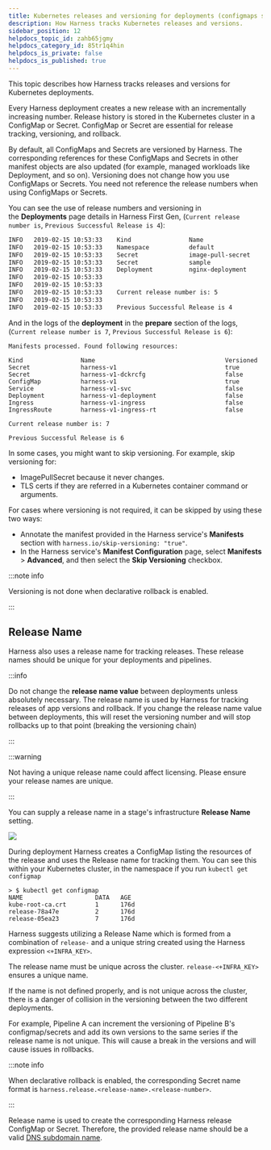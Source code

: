 ```yaml
---
title: Kubernetes releases and versioning for deployments (configmaps secrets)
description: How Harness tracks Kubernetes releases and versions.
sidebar_position: 12
helpdocs_topic_id: zahb65jgmy
helpdocs_category_id: 85tr1q4hin
helpdocs_is_private: false
helpdocs_is_published: true
---
```


This topic describes how Harness tracks releases and versions for Kubernetes deployments.

Every Harness deployment creates a new release with an incrementally increasing number. Release history is stored in the Kubernetes cluster in a ConfigMap or Secret. ConfigMap or Secret are essential for release tracking, versioning, and rollback.

By default, all ConfigMaps and Secrets are versioned by Harness. The corresponding references for these ConfigMaps and Secrets in other manifest objects are also updated (for example, managed workloads like Deployment, and so on).
Versioning does not change how you use ConfigMaps or Secrets. You need not reference the release numbers when using ConfigMaps or Secrets. 

You can see the use of release numbers and versioning in the **Deployments** page details in Harness First Gen,  (`Current release number is`, `Previous Successful Release is 4`):


```bash
INFO   2019-02-15 10:53:33    Kind                Name                                    Versioned   
INFO   2019-02-15 10:53:33    Namespace           default                                 false       
INFO   2019-02-15 10:53:33    Secret              image-pull-secret                       false       
INFO   2019-02-15 10:53:33    Secret              sample                                  true        
INFO   2019-02-15 10:53:33    Deployment          nginx-deployment                        false       
INFO   2019-02-15 10:53:33      
INFO   2019-02-15 10:53:33      
INFO   2019-02-15 10:53:33    Current release number is: 5  
INFO   2019-02-15 10:53:33      
INFO   2019-02-15 10:53:33    Previous Successful Release is 4
```


And in the logs of the **deployment** in the **prepare** section of the logs, (`Current release number is 7`, `Previous Successful Release is 6`):
```
Manifests processed. Found following resources: 

Kind                Name                                    Versioned 
Secret              harness-v1                              true      
Secret              harness-v1-dckrcfg                      false     
ConfigMap           harness-v1                              true      
Service             harness-v1-svc                          false     
Deployment          harness-v1-deployment                   false     
Ingress             harness-v1-ingress                      false     
IngressRoute        harness-v1-ingress-rt                   false     

Current release number is: 7

Previous Successful Release is 6
```

In some cases, you might want to skip versioning. For example, skip versioning for: 
- ImagePullSecret because it never changes.
- TLS certs if they are referred in a Kubernetes container command or arguments.

For cases where versioning is not required, it can be skipped by using these two ways: 
- Annotate the manifest provided in the Harness service's **Manifests** section with `harness.io/skip-versioning: "true"`.
- In the Harness service's **Manifest Configuration** page, select **Manifests** > **Advanced**, and then select the **Skip Versioning** checkbox.

:::note info

Versioning is not done when declarative rollback is enabled.

:::

## Release Name

Harness also uses a release name for tracking releases.  These release names should be unique for your deployments and pipelines.

:::info

Do not change the **release name value** between deployments unless absolutely necessary. The release name is used by Harness for tracking releases of app versions and rollback. If you change the release name value between deployments, this will reset the versioning number and will stop rollbacks up to that point (breaking the versioning chain)

:::

:::warning

Not having a unique release name could affect licensing. Please ensure your release names are unique.

:::

You can supply a release name in a stage's infrastructure **Release Name** setting.

![](./static/k8s-infraReleaseName.png)

During deployment Harness creates a ConfigMap listing the resources of the release and uses the Release name for tracking them.  You can see this within your Kubernetes cluster, in the namespace if you run `kubectl get configmap`

```
> $ kubectl get configmap
NAME                    DATA   AGE
kube-root-ca.crt        1      176d
release-78a47e          2      176d
release-05ea23          7      176d
```

Harness suggests utilizing a Release Name which is formed from a combination of `release-` and a unique string created using the Harness expression `<+INFRA_KEY>`.

The release name must be unique across the cluster. `release-<+INFRA_KEY>` ensures a unique name.

If the name is not defined properly, and is not unique across the cluster, there is a danger of collision  in the versioning between the two different deployments. 

For example, Pipeline A can increment the versioning of Pipeline B's configmap/secrets and add its own versions to the same series if the release name is not unique.  This will cause a break in the versions and will cause issues in rollbacks.  


:::note info

When declarative rollback is enabled, the corresponding Secret name format is `harness.release.<release-name>.<release-number>`.

:::

Release name is used to create the corresponding Harness release ConfigMap or Secret. Therefore, the provided release name should be a valid [DNS subdomain name](https://kubernetes.io/docs/concepts/overview/working-with-objects/names/#dns-subdomain-names).
